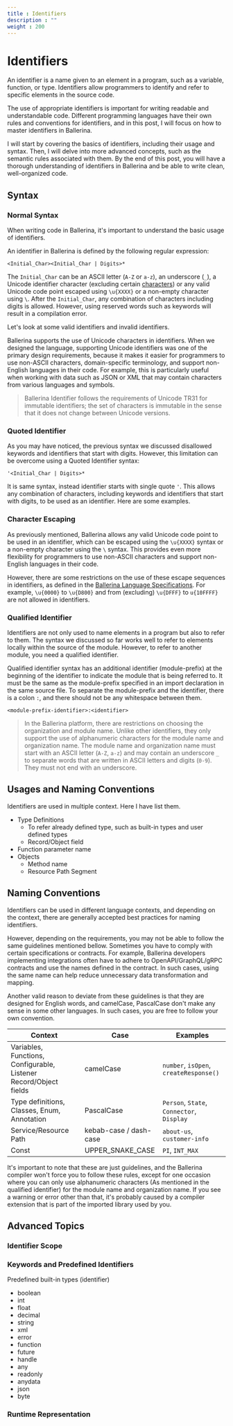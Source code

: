 ```yaml
---
title : Identifiers
description : ""
weight : 200
---
```


# Identifiers 

An identifier is a name given to an element in a program, such as a variable, function, or type. Identifiers allow programmers to identify and refer to specific elements in the source code. 

The use of appropriate identifiers is important for writing readable and understandable code. Different programming languages have their own rules and conventions for identifiers, and in this post, I will focus on how to master identifiers in Ballerina.

I will start by covering the basics of identifiers, including their usage and syntax. Then, I will delve into more advanced concepts, such as the semantic rules associated with them. By the end of this post, you will have a thorough understanding of identifiers in Ballerina and be able to write clean, well-organized code.

## Syntax 

### Normal Syntax
When writing code in Ballerina, it's important to understand the basic usage of identifiers.

An identifier in Ballerina is defined by the following regular expression:

`<Initial_Char><Initial_Char | Digits>*`


The `Initial_Char` can be an ASCII letter (`A-Z` or `a-z`), an underscore (`_`), a Unicode identifier character (excluding certain [characters](https://ballerina.io/spec/lang/master/#UnicodeNonIdentifierChar)) or any valid Unicode code point escaped using `\u{XXXX}` or a non-empty character using `\`. After the `Initial_Char`, any combination of characters including digits is allowed. However, using reserved words such as keywords will result in a compilation error.

Let's look at some valid identifiers and invalid identifiers.  

<TODO Add example here>

Ballerina supports the use of Unicode characters in identifiers. When we designed the language, supporting Unicode identifiers was one of the primary design requirements, because it makes it easier for programmers to use non-ASCII characters, domain-specific terminology, and support non-English languages in their code. For example, this is particularly useful when working with data such as JSON or XML that may contain characters from various languages and symbols. 

> Ballerina Identifier follows the requirements of Unicode TR31 for immutable identifiers; the set of characters is immutable in the sense that it does not change between Unicode versions. 


### Quoted Identifier

As you may have noticed, the previous syntax we discussed disallowed keywords and identifiers that start with digits. However, this limitation can be overcome using a Quoted Identifier syntax:

`'<Initial_Char | Digits>*`

It is same syntax, instead identifier starts with single quote `'`. This allows any combination of characters, including keywords and identifiers that start with digits, to be used as an identifier. Here are some examples. 

<TODO Add example here>


### Character Escaping 

As previously mentioned, Ballerina allows any valid Unicode code point to be used in an identifier, which can be escaped using the `\u{XXXX}` syntax or a non-empty character using the `\` syntax. This provides even more flexibility for programmers to use non-ASCII characters and support non-English languages in their code.

<TODO Add example here>

However, there are some restrictions on the use of these escape sequences in identifiers, as defined in the [Ballerina Language Specifications](https://ballerina.io/spec/lang/master/#lexical_structure). For example, `\u{0000}` to `\u{D800}` and from (excluding) `\u{DFFF}` to `u{10FFFF}` are not allowed in identifiers. 

### Qualified Identifier 

Identifiers are not only used to name elements in a program but also to refer to them. The syntax we discussed so far works well to refer to elements locally within the source of the module. However, to refer to another module, you need a qualified identifier.

Qualified identifier syntax has an additional identifier (module-prefix) at the beginning of the identifier to indicate the module that is being referred to. It must be the same as the module-prefix specified in an import declaration in the same source file. To separate the module-prefix and the identifier, there is a colon `:`, and there should not be any whitespace between them.

`<module-prefix-identifier>:<identifier>`

> In the Ballerina platform, there are restrictions on choosing the organization and module name. Unlike other identifiers, they only support the use of alphanumeric characters for the module name and organization name. The module name and organization name must start with an ASCII letter (`A-Z`, `a-z`) and may contain an underscore `_` to separate words that are written in ASCII letters and digits (`0-9`). They must not end with an underscore. 

## Usages and Naming Conventions

Identifiers are used in multiple context. Here I have list them. 

* Type Definitions
  * To refer already defined type, such as built-in types and user defined types
  * Record/Object field
* Function parameter name
* Objects
  * Method name 
  * Resource Path Segment


## Naming Conventions 

Identifiers can be used in different language contexts, and depending on the context, there are generally accepted best practices for naming identifiers. 

However, depending on the requirements, you may not be able to follow the same guidelines mentioned bellow. Sometimes you have to comply with certain specifications or contracts. For example, Ballerina developers implementing integrations often have to adhere to OpenAPI/GraphQL/gRPC contracts and use the names defined in the contract. In such cases, using the same name can help reduce unnecessary data transformation and mapping.

Another valid reason to deviate from these guidelines is that they are designed for English words, and camelCase, PascalCase don't make any sense in some other languages. In such cases, you are free to follow your own convention.



|Context|Case|Examples|
|---|---|---|
|Variables, Functions, Configurable, Listener Record/Object fields | camelCase| `number`, `isOpen`, `createResponse()` |
|Type definitions, Classes, Enum, Annotation| PascalCase | `Person`, `State`, `Connector`, `Display` |
|Service/Resource Path| kebab-case / dash-case | `about-us`, `customer-info` |
|Const | UPPER_SNAKE_CASE | `PI`, `INT_MAX` |


It's important to note that these are just guidelines, and the Ballerina compiler won't force you to follow these rules, except for one occasion where you can only use alphanumeric characters (As mentioned in the qualified identifier) for the module name and organization name. If you see a warning or error other than that, it's probably caused by a compiler extension that is part of the imported library used by you.

<TODO : Good Example >

## Advanced Topics

### Identifier Scope

### Keywords and Predefined Identifiers

Predefined built-in types (identifier)

* boolean
* int
* float
* decimal
* string
* xml
* error
* function
* future
* handle
* any
* readonly
* anydata
* json
* byte


### Runtime Representation



